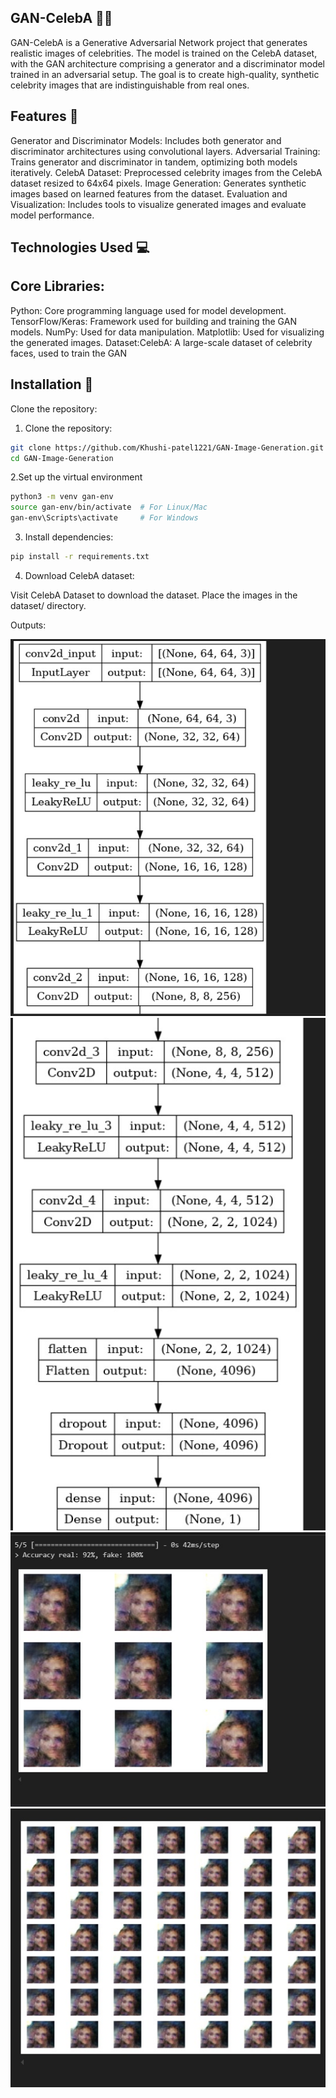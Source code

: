 ## GAN-CelebA 👨‍🎤

GAN-CelebA is a Generative Adversarial Network project that generates realistic images of celebrities. The model is trained on the CelebA dataset, with the GAN architecture comprising a generator and a discriminator model trained in an adversarial setup. The goal is to create high-quality, synthetic celebrity images that are indistinguishable from real ones.

## Features 🎨

Generator and Discriminator Models: Includes both generator and discriminator architectures using convolutional layers.
Adversarial Training: Trains generator and discriminator in tandem, optimizing both models iteratively.
CelebA Dataset: Preprocessed celebrity images from the CelebA dataset resized to 64x64 pixels.
Image Generation: Generates synthetic images based on learned features from the dataset.
Evaluation and Visualization: Includes tools to visualize generated images and evaluate model performance.

## Technologies Used 💻

## Core Libraries:

Python: Core programming language used for model development.
TensorFlow/Keras: Framework used for building and training the GAN models.
NumPy: Used for data manipulation.
Matplotlib: Used for visualizing the generated images.
Dataset:CelebA: A large-scale dataset of celebrity faces, used to train the GAN

## Installation 🚀

Clone the repository:
1. Clone the repository:
```sh
git clone https://github.com/Khushi-patel1221/GAN-Image-Generation.git
cd GAN-Image-Generation
```

2.Set up the virtual environment
```sh
python3 -m venv gan-env
source gan-env/bin/activate  # For Linux/Mac
gan-env\Scripts\activate     # For Windows
```

3. Install dependencies:
```sh
pip install -r requirements.txt
```

4. Download CelebA dataset:

Visit CelebA Dataset to download the dataset.
Place the images in the dataset/ directory.

Outputs:

![](https://github.com/Khushi-patel1221/GAN-Image-Generation/blob/main/op1.jpeg)
![](https://github.com/Khushi-patel1221/GAN-Image-Generation/blob/main/op2.jpeg)
![](https://github.com/Khushi-patel1221/GAN-Image-Generation/blob/main/op3.jpeg)
![](https://github.com/Khushi-patel1221/GAN-Image-Generation/blob/main/op4.jpeg)

